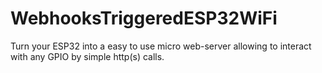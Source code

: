 # WebhooksTriggeredESP32WiFi
Turn your ESP32 into a easy to use micro web-server allowing to interact with any GPIO by simple http(s) calls.
